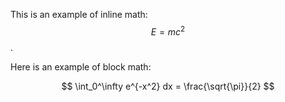 
This is an example of inline math: $$E=mc^2$$.


Here is an example of block math:

$$
\int_0^\infty e^{-x^2} dx = \frac{\sqrt{\pi}}{2}
$$